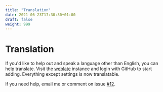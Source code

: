 ```yaml
---
title: "Translation"
date: 2021-06-23T17:30:30+01:00
draft: false
weight: 999
---
```


# Translation

If you'd like to help out and speak a language other than English, you can help translate. Visit the [weblate](https://weblate.hrfee.pw) instance and login with GitHub to start adding. Everything except settings is now translatable.

If you need help, email me or comment on issue [#12](https://github.com/hrfee/jfa-go/issues/12).
